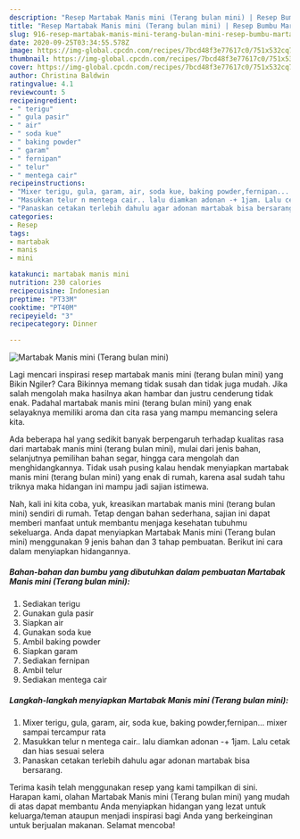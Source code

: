 ```yaml
---
description: "Resep Martabak Manis mini (Terang bulan mini) | Resep Bumbu Martabak Manis mini (Terang bulan mini) Yang Mudah Dan Praktis"
title: "Resep Martabak Manis mini (Terang bulan mini) | Resep Bumbu Martabak Manis mini (Terang bulan mini) Yang Mudah Dan Praktis"
slug: 916-resep-martabak-manis-mini-terang-bulan-mini-resep-bumbu-martabak-manis-mini-terang-bulan-mini-yang-mudah-dan-praktis
date: 2020-09-25T03:34:55.578Z
image: https://img-global.cpcdn.com/recipes/7bcd48f3e77617c0/751x532cq70/martabak-manis-mini-terang-bulan-mini-foto-resep-utama.jpg
thumbnail: https://img-global.cpcdn.com/recipes/7bcd48f3e77617c0/751x532cq70/martabak-manis-mini-terang-bulan-mini-foto-resep-utama.jpg
cover: https://img-global.cpcdn.com/recipes/7bcd48f3e77617c0/751x532cq70/martabak-manis-mini-terang-bulan-mini-foto-resep-utama.jpg
author: Christina Baldwin
ratingvalue: 4.1
reviewcount: 5
recipeingredient:
- " terigu"
- " gula pasir"
- " air"
- " soda kue"
- " baking powder"
- " garam"
- " fernipan"
- " telur"
- " mentega cair"
recipeinstructions:
- "Mixer terigu, gula, garam, air, soda kue, baking powder,fernipan... mixer sampai tercampur rata"
- "Masukkan telur n mentega cair.. lalu diamkan adonan -+ 1jam. Lalu cetak dan hias sesuai selera"
- "Panaskan cetakan terlebih dahulu agar adonan martabak bisa bersarang."
categories:
- Resep
tags:
- martabak
- manis
- mini

katakunci: martabak manis mini 
nutrition: 230 calories
recipecuisine: Indonesian
preptime: "PT33M"
cooktime: "PT40M"
recipeyield: "3"
recipecategory: Dinner

---
```



![Martabak Manis mini (Terang bulan mini)](https://img-global.cpcdn.com/recipes/7bcd48f3e77617c0/751x532cq70/martabak-manis-mini-terang-bulan-mini-foto-resep-utama.jpg)

Lagi mencari inspirasi resep martabak manis mini (terang bulan mini) yang Bikin Ngiler? Cara Bikinnya memang tidak susah dan tidak juga mudah. Jika salah mengolah maka hasilnya akan hambar dan justru cenderung tidak enak. Padahal martabak manis mini (terang bulan mini) yang enak selayaknya memiliki aroma dan cita rasa yang mampu memancing selera kita.

Ada beberapa hal yang sedikit banyak berpengaruh terhadap kualitas rasa dari martabak manis mini (terang bulan mini), mulai dari jenis bahan, selanjutnya pemilihan bahan segar, hingga cara mengolah dan menghidangkannya. Tidak usah pusing kalau hendak menyiapkan martabak manis mini (terang bulan mini) yang enak di rumah, karena asal sudah tahu triknya maka hidangan ini mampu jadi sajian istimewa.




Nah, kali ini kita coba, yuk, kreasikan martabak manis mini (terang bulan mini) sendiri di rumah. Tetap dengan bahan sederhana, sajian ini dapat memberi manfaat untuk membantu menjaga kesehatan tubuhmu sekeluarga. Anda dapat menyiapkan Martabak Manis mini (Terang bulan mini) menggunakan 9 jenis bahan dan 3 tahap pembuatan. Berikut ini cara dalam menyiapkan hidangannya.

<!--inarticleads1-->

##### Bahan-bahan dan bumbu yang dibutuhkan dalam pembuatan Martabak Manis mini (Terang bulan mini):

1. Sediakan  terigu
1. Gunakan  gula pasir
1. Siapkan  air
1. Gunakan  soda kue
1. Ambil  baking powder
1. Siapkan  garam
1. Sediakan  fernipan
1. Ambil  telur
1. Sediakan  mentega cair




<!--inarticleads2-->

##### Langkah-langkah menyiapkan Martabak Manis mini (Terang bulan mini):

1. Mixer terigu, gula, garam, air, soda kue, baking powder,fernipan... mixer sampai tercampur rata
1. Masukkan telur n mentega cair.. lalu diamkan adonan -+ 1jam. Lalu cetak dan hias sesuai selera
1. Panaskan cetakan terlebih dahulu agar adonan martabak bisa bersarang.




Terima kasih telah menggunakan resep yang kami tampilkan di sini. Harapan kami, olahan Martabak Manis mini (Terang bulan mini) yang mudah di atas dapat membantu Anda menyiapkan hidangan yang lezat untuk keluarga/teman ataupun menjadi inspirasi bagi Anda yang berkeinginan untuk berjualan makanan. Selamat mencoba!
